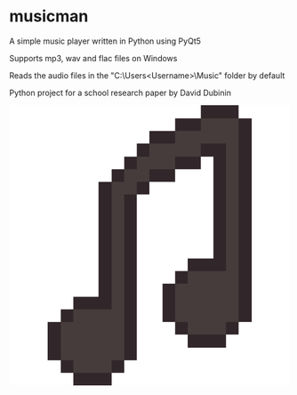 # musicman
A simple music player written in Python using PyQt5

Supports mp3, wav and flac files on Windows

Reads the audio files in the "C:\Users\<Username>\Music" folder by default

Python project for a school research paper by David Dubinin


![ ](https://github.com/Davidschii/musicman/blob/master/assets/icon-512.png?raw=true)
